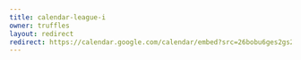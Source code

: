 ```yaml
---
title: calendar-league-i
owner: truffles
layout: redirect
redirect: https://calendar.google.com/calendar/embed?src=26bobu6ges2gs2dlt3l402lu58%40group.calendar.google.com
---
```

